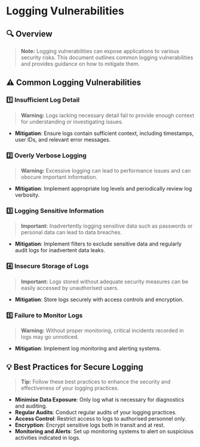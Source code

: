 # Logging Vulnerabilities

## :mag: Overview

> **Note:** Logging vulnerabilities can expose applications to various security risks. This document outlines common logging vulnerabilities and provides guidance on how to mitigate them.

## :warning: Common Logging Vulnerabilities

### :one: Insufficient Log Detail
> **Warning:** Logs lacking necessary detail fail to provide enough context for understanding or investigating issues.
- **Mitigation**: Ensure logs contain sufficient context, including timestamps, user IDs, and relevant error messages.

### :two: Overly Verbose Logging
> **Warning:** Excessive logging can lead to performance issues and can obscure important information.
- **Mitigation**: Implement appropriate log levels and periodically review log verbosity.

### :three: Logging Sensitive Information
> **Important:** Inadvertently logging sensitive data such as passwords or personal data can lead to data breaches.
- **Mitigation**: Implement filters to exclude sensitive data and regularly audit logs for inadvertent data leaks.

### :four: Insecure Storage of Logs
> **Important:** Logs stored without adequate security measures can be easily accessed by unauthorised users.
- **Mitigation**: Store logs securely with access controls and encryption.

### :five: Failure to Monitor Logs
> **Warning:** Without proper monitoring, critical incidents recorded in logs may go unnoticed.
- **Mitigation**: Implement log monitoring and alerting systems.

## :bulb: Best Practices for Secure Logging
> **Tip:** Follow these best practices to enhance the security and effectiveness of your logging practices.
- **Minimise Data Exposure**: Only log what is necessary for diagnostics and auditing.
- **Regular Audits**: Conduct regular audits of your logging practices.
- **Access Control**: Restrict access to logs to authorised personnel only.
- **Encryption**: Encrypt sensitive logs both in transit and at rest.
- **Monitoring and Alerts**: Set up monitoring systems to alert on suspicious activities indicated in logs.

